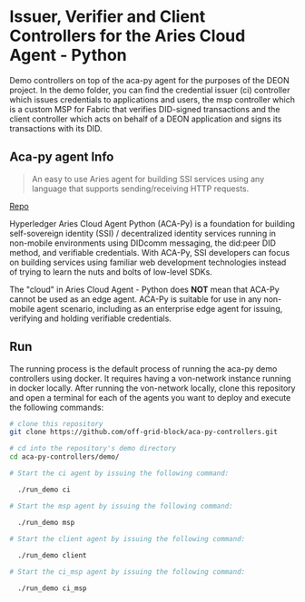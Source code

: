 # Issuer, Verifier and Client Controllers for the Aries Cloud Agent - Python  

Demo controllers on top of the aca-py agent for the purposes of the DEON project. In the demo folder, you can find the credential issuer (ci) controller which issues credentials to applications and users, the msp controller which is a custom MSP for Fabric that verifies DID-signed transactions and the client controller which acts on behalf of a DEON application and signs its transactions with its DID.

## Aca-py agent Info

> An easy to use Aries agent for building SSI services using any language that supports sending/receiving HTTP requests.

[Repo](https://github.com/hyperledger/aries-cloudagent-python/)

Hyperledger Aries Cloud Agent Python (ACA-Py) is a foundation for building self-sovereign identity (SSI) / decentralized identity services running in non-mobile environments using DIDcomm messaging, the did:peer DID method, and verifiable credentials. With ACA-Py, SSI developers can focus on building services using familiar web development technologies instead of trying to learn the nuts and bolts of low-level SDKs.

The "cloud" in Aries Cloud Agent - Python does **NOT** mean that ACA-Py cannot be used as an edge agent. ACA-Py is suitable for use in any non-mobile agent scenario, including as an enterprise edge agent for
issuing, verifying and holding verifiable credentials.

## Run

The running process is the default process of running the aca-py demo controllers using docker. It requires having a von-network instance running in docker locally. After running the von-network locally, clone this repository and open a terminal for each of the agents you want to deploy and execute the following commands:

```bash
# clone this repository
git clone https://github.com/off-grid-block/aca-py-controllers.git

# cd into the repository's demo directory 
cd aca-py-controllers/demo/

# Start the ci agent by issuing the following command:

  ./run_demo ci

# Start the msp agent by issuing the following command:

  ./run_demo msp
  
# Start the client agent by issuing the following command:

  ./run_demo client

# Start the ci_msp agent by issuing the following command:

  ./run_demo ci_msp
  
  ```
